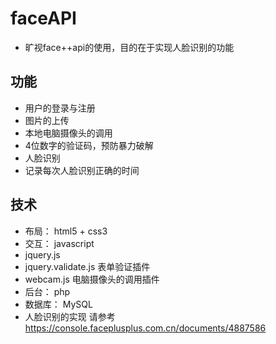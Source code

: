# faceAPI
* 旷视face++api的使用，目的在于实现人脸识别的功能
## 功能
* 用户的登录与注册
* 图片的上传
* 本地电脑摄像头的调用
* 4位数字的验证码，预防暴力破解
* 人脸识别
* 记录每次人脸识别正确的时间
## 技术
* 布局： html5 + css3
* 交互： javascript 
 * jquery.js
 * jquery.validate.js 表单验证插件
 * webcam.js 电脑摄像头的调用插件
* 后台： php
* 数据库： MySQL
* 人脸识别的实现
 请参考 https://console.faceplusplus.com.cn/documents/4887586

